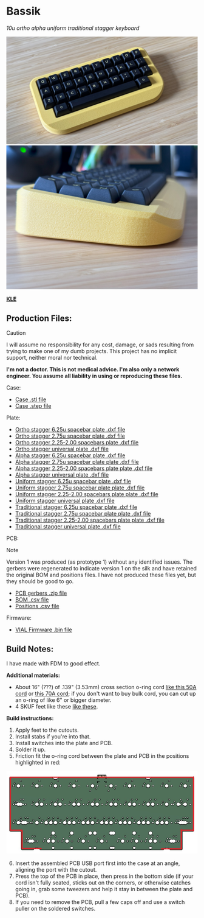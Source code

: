 # Bassik
*10u ortho alpha uniform traditional stagger keyboard*

<img src="https://github.com/theycallmeboxy/bassik/blob/main/img/bassik-01.jpg" alt="keyborb" width="600"/>

<img src="https://github.com/theycallmeboxy/bassik/blob/main/img/bassik-02.jpg" alt="keyborb" width="600"/>

**[KLE](https://www.keyboard-layout-editor.com/##@_name=Bassik%3B&@=0,0&=0,1&=0,2&=0,3&=0,4&=0,5&=0,6&=0,7&=0,8&=0,9&_x:0.25&c=%2348c763%3B&=1,0%0A%0A%0A0,1&=1,1%0A%0A%0A0,1&=1,2%0A%0A%0A0,1&=1,3%0A%0A%0A0,1&=1,4%0A%0A%0A0,1&=1,5%0A%0A%0A0,1&=1,6%0A%0A%0A0,1&=1,7%0A%0A%0A0,1&=1,8%0A%0A%0A0,1&=1,9%0A%0A%0A0,1%3B&@=1,0%0A%0A%0A0,0&=1,1%0A%0A%0A0,0&=1,2%0A%0A%0A0,0&=1,3%0A%0A%0A0,0&=1,4%0A%0A%0A0,0&=1,5%0A%0A%0A0,0&=1,6%0A%0A%0A0,0&=1,7%0A%0A%0A0,0&=1,8%0A%0A%0A0,0&=1,9%0A%0A%0A0,0&_x:0.25&w:1.5%3B&=2,0%0A%0A%0A0,1&=2,2%0A%0A%0A0,1&=2,3%0A%0A%0A0,1&=2,4%0A%0A%0A0,1&=2,5%0A%0A%0A0,1&=2,6%0A%0A%0A0,1&=2,7%0A%0A%0A0,1&=2,8%0A%0A%0A0,1&_w:1.5%3B&=2,9%0A%0A%0A0,1%3B&@=2,0%0A%0A%0A0,0&=2,1%0A%0A%0A0,0&=2,2%0A%0A%0A0,0&=2,3%0A%0A%0A0,0&=2,4%0A%0A%0A0,0&=2,5%0A%0A%0A0,0&=2,6%0A%0A%0A0,0&=2,7%0A%0A%0A0,0&=2,8%0A%0A%0A0,0&=2,9%0A%0A%0A0,0%3B&@_y:-0.75&x:10.25&w:1.25%3B&=1,0%0A%0A%0A0,2&=1,1%0A%0A%0A0,2&=1,2%0A%0A%0A0,2&=1,3%0A%0A%0A0,2&=1,4%0A%0A%0A0,2&=1,5%0A%0A%0A0,2&=1,6%0A%0A%0A0,2&=1,7%0A%0A%0A0,2&_w:1.75%3B&=1,9%0A%0A%0A0,2%3B&@_y:-0.25&x:0.63&c=%23ffeb8a&w:1.25%3B&=3,0%0A%0A%0A1,0&_w:6.25%3B&=3,4%0A%0A%0A1,0&_x:1.7763568394002505e-15&w:1.25%3B&=3,8%0A%0A%0A1,0%3B&@_y:-0.75&x:10.25&c=%2348c763&w:1.5%3B&=2,0%0A%0A%0A0,2&=2,2%0A%0A%0A0,2&=2,3%0A%0A%0A0,2&=2,4%0A%0A%0A0,2&=2,5%0A%0A%0A0,2&=2,6%0A%0A%0A0,2&=2,7%0A%0A%0A0,2&=2,8%0A%0A%0A0,2&_w:1.5%3B&=2,9%0A%0A%0A0,2%3B&@_x:0.63&c=%23ffeb8a%3B&=3,0%0A%0A%0A1,1&=3,1%0A%0A%0A1,1&=3,2%0A%0A%0A1,1&_w:2.75%3B&=3,4%0A%0A%0A1,1&=3,6%0A%0A%0A1,1&=3,7%0A%0A%0A1,1&_x:1.7763568394002505e-15%3B&=3,8%0A%0A%0A1,1%3B&@_y:-0.75&x:10.25&c=%2348c763&w:1.25%3B&=1,0%0A%0A%0A0,3&=1,1%0A%0A%0A0,3&=1,2%0A%0A%0A0,3&=1,3%0A%0A%0A0,3&=1,4%0A%0A%0A0,3&=1,5%0A%0A%0A0,3&=1,6%0A%0A%0A0,3&=1,7%0A%0A%0A0,3&_w:1.75%3B&=1,9%0A%0A%0A0,3%3B&@_x:0.63&c=%23ffeb8a&w:1.25%3B&=3,0%0A%0A%0A1,2&=3,1%0A%0A%0A1,2&_w:2.25%3B&=3,3%0A%0A%0A1,2&_w:2%3B&=3,5%0A%0A%0A1,2&=3,7%0A%0A%0A1,2&_x:1.7763568394002505e-15&w:1.25%3B&=3,8%0A%0A%0A1,2&_x:0.8699999999999992&c=%2348c763&w:1.75%3B&=2,0%0A%0A%0A0,3&=2,2%0A%0A%0A0,3&=2,3%0A%0A%0A0,3&=2,4%0A%0A%0A0,3&=2,5%0A%0A%0A0,3&=2,6%0A%0A%0A0,3&=2,7%0A%0A%0A0,3&=2,8%0A%0A%0A0,3&_w:1.25%3B&=2,9%0A%0A%0A0,3)**

## Production Files:
> [!CAUTION]
> I will assume no responsibility for any cost, damage, or sads resulting from trying to make one of my dumb projects. This project has no implicit support, neither moral nor technical.
> 
> **I'm not a doctor. This is not medical advice. I'm also only a network engineer. You assume all liability in using or reproducing these files.**

Case:
- [Case .stl file](https://github.com/theycallmeboxy/bassik/blob/main/models/case/bassik-case.stl)
- [Case .step file](https://github.com/theycallmeboxy/bassik/blob/main/models/case/bassik-case.step)

Plate:
- [Ortho stagger 6.25u spacebar plate .dxf file](https://github.com/theycallmeboxy/bassik/blob/main/models/plate/ortho-625.dxf)
- [Ortho stagger 2.75u spacebar plate .dxf file](https://github.com/theycallmeboxy/bassik/blob/main/models/plate/ortho-275.dxf)
- [Ortho stagger 2.25-2.00 spacebars plate .dxf file](https://github.com/theycallmeboxy/bassik/blob/main/models/plate/ortho-225200.dxf)
- [Ortho stagger universal plate .dxf file](https://github.com/theycallmeboxy/bassik/blob/main/models/plate/ortho-universal.dxf)
- [Alpha stagger 6.25u spacebar plate .dxf file](https://github.com/theycallmeboxy/bassik/blob/main/models/plate/alpha-625.dxf)
- [Alpha stagger 2.75u spacebar plate plate .dxf file](https://github.com/theycallmeboxy/bassik/blob/main/models/plate/alpha-275.dxf)
- [Alpha stagger 2.25-2.00 spacebars plate plate .dxf file](https://github.com/theycallmeboxy/bassik/blob/main/models/plate/alpha-225200.dxf)
- [Alpha stagger universal plate .dxf file](https://github.com/theycallmeboxy/bassik/blob/main/models/plate/alpha-universal.dxf)
- [Uniform stagger 6.25u spacebar plate .dxf file](https://github.com/theycallmeboxy/bassik/blob/main/models/plate/uni-625.dxf)
- [Uniform stagger 2.75u spacebar plate plate .dxf file](https://github.com/theycallmeboxy/bassik/blob/main/models/plate/uni-275.dxf)
- [Uniform stagger 2.25-2.00 spacebars plate plate .dxf file](https://github.com/theycallmeboxy/bassik/blob/main/models/plate/uni-225200.dxf)
- [Uniform stagger universal plate .dxf file](https://github.com/theycallmeboxy/bassik/blob/main/models/plate/uni-universal.dxf)
- [Traditional stagger 6.25u spacebar plate .dxf file](https://github.com/theycallmeboxy/bassik/blob/main/models/plate/trad-625.dxf)
- [Traditional stagger 2.75u spacebar plate plate .dxf file](https://github.com/theycallmeboxy/bassik/blob/main/models/plate/uni-275.dxf)
- [Traditional stagger 2.25-2.00 spacebars plate plate .dxf file](https://github.com/theycallmeboxy/bassik/blob/main/models/plate/trad-225200.dxf)
- [Traditional stagger universal plate .dxf file](https://github.com/theycallmeboxy/bassik/blob/main/models/plate/trad-universal.dxf)

PCB:
> [!NOTE]
> Version 1 was produced (as prototype 1) without any identified issues.  The gerbers were regenerated to indicate version 1 on the silk and have retained the original BOM and positions files.  I have not produced these files yet, but they should be good to go.

- [PCB gerbers .zip file](https://github.com/theycallmeboxy/bassik/blob/main/pcb/bassik%20v1/production/bassik.zip)
- [BOM .csv file](https://github.com/theycallmeboxy/bassik/blob/main/pcb/bassik%20v1/production/bom.csv)
- [Positions .csv file](https://github.com/theycallmeboxy/bassik/blob/main/pcb/bassik%20v1/production/positions.csv)

Firmware:
- [VIAL Firmware .bin file](https://github.com/theycallmeboxy/bassik/blob/main/firmware/vial/binary/boxy_bassik_vial.bin)
  
## Build Notes:

I have made with FDM to good effect.

**Additional materials:**
 
  - About 16" (???) of .139" (3.53mm) cross section o-ring cord [like this 50A cord](https://www.theoringstore.com/store/index.php?main_page=product_info&cPath=117_527&products_id=18618) or [this 70A cord](https://www.theoringstore.com/store/index.php?main_page=product_info&cPath=117_119&products_id=5058); if you don't want to buy bulk cord, you can cut up an o-ring of like 6" or bigger diameter.
  - 4 SKUF feet like these  [like these](https://keeb.io/products/skuf-silicone-rubber-keyboard-feet).

**Build instructions:**

1. Apply feet to the cutouts.
2. Install stabs if you're into that. 
3. Install switches into the plate and PCB.
4. Solder it up.
5. Friction fit the o-ring cord between the plate and PCB in the positions highlighted in red:

<img src="https://github.com/theycallmeboxy/bassik/blob/main/img/bassik-cord-path.jpg" alt="keyborb" width="600"/>

6. Insert the assembled PCB USB port first into the case at an angle, aligning the port with the cutout.
7. Press the top of the PCB in place, then press in the bottom side (if your cord isn't fully seated, sticks out on the corners, or otherwise catches going in, grab some tweezers and help it stay in between the plate and PCB). 
8. If you need to remove the PCB, pull a few caps off and use a switch puller on the soldered switches.
